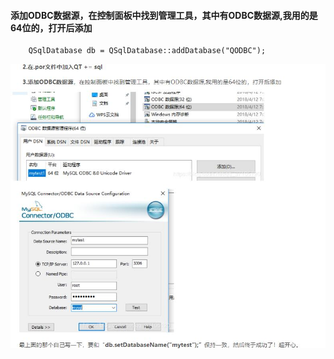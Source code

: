 #### 添加ODBC数据源，在控制面板中找到管理工具，其中有ODBC数据源,我用的是64位的，打开后添加
```
    QSqlDatabase db = QSqlDatabase::addDatabase("QODBC");
```
![image](jpg/db_init_config.jpg)